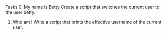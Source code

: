 Tasks
0. My name is Betty
Create a script that switches the current user to the user betty.
1. Who am I
Write a script that prints the effective username of the current user.

